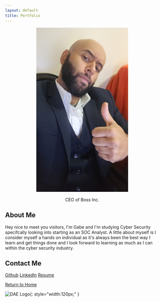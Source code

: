 ```yaml
---
layout: default
title: Portfolio
---
```


<p align="center">
  <img src="assets/Headshot2.jpg" alt="My photo" width="300">
  <figcaption style="text-align:center;">CEO of Boss Inc.</figcaption>
</p>

## About Me

Hey nice to meet you visitors, I'm Gabe and I'm studying Cyber Security specifcally looking into starting as an SOC Analyst. A little about myself is I consider myself a hands on individual as it's always been the best way I learn and get things done and I look forward to learning as much as I can within the cyber security industry.

## Contact Me

[Github](https://github.com/AntoTheSol/DAE-6MonthProjects)
[LinkedIn](https://www.linkedin.com/in/gabriel-z-757404aa/)
[Resume](https://github.com/AntoTheSol/DAE-6MonthProjects/blob/main/docs/assets/Resume-Nov23.pdf)


[Return to Home](./index.md)

![DAE Logo](assests/img/DAE.png){: style="width:120px;" }